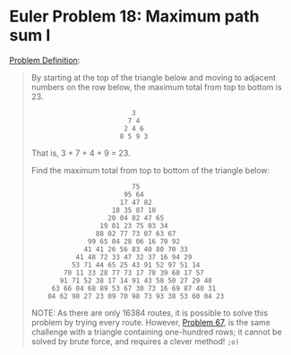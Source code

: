 # Euler Problem 18: Maximum path sum I

[Problem Definition](https://projecteuler.net/problem=18):
> By starting at the top of the triangle below and moving to adjacent numbers on the row
> below, the maximum total from top to bottom is 23.
>
>                              3
>                             7 4
>                            2 4 6
>                           8 5 9 3
>
> That is, 3 + 7 + 4 + 9 = 23.
>
> Find the maximum total from top to bottom of the triangle below:
>
>                              75
>                            95 64
>                           17 47 82
>                         18 35 87 10
>                        20 04 82 47 65
>                      19 01 23 75 03 34
>                     88 02 77 73 07 63 67
>                   99 65 04 28 06 16 70 92
>                  41 41 26 56 83 40 80 70 33
>                41 48 72 33 47 32 37 16 94 29
>               53 71 44 65 25 43 91 52 97 51 14
>             70 11 33 28 77 73 17 78 39 68 17 57
>            91 71 52 38 17 14 91 43 58 50 27 29 48
>          63 66 04 68 89 53 67 30 73 16 69 87 40 31
>         04 62 98 27 23 09 70 98 73 93 38 53 60 04 23
>
> NOTE: As there are only 16384 routes, it is possible to solve this problem by trying every
> route. However, [Problem 67](https://projecteuler.net/problem=67), is the same challenge
> with a triangle containing one-hundred rows; it cannot be solved by brute force, and
> requires a clever method! `;o)`

